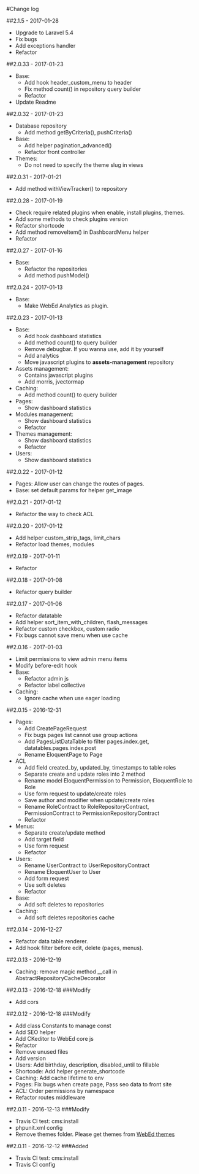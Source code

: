 #Change log

##2.1.5 - 2017-01-28
- Upgrade to Laravel 5.4
- Fix bugs
- Add exceptions handler
- Refactor

##2.0.33 - 2017-01-23
- Base:
    + Add hook header_custom_menu to header
    + Fix method count() in repository query builder
    + Refactor
- Update Readme

##2.0.32 - 2017-01-23
- Database repository
    + Add method getByCriteria(), pushCriteria()
- Base:
    + Add helper pagination_advanced()
    + Refactor front controller
- Themes:
    + Do not need to specify the theme slug in views

##2.0.31 - 2017-01-21
- Add method withViewTracker() to repository

##2.0.28 - 2017-01-19
- Check require related plugins when enable, install plugins, themes.
- Add some methods to check plugins version
- Refactor shortcode
- Add method removeItem() in DashboardMenu helper
- Refactor

##2.0.27 - 2017-01-16
- Base: 
    + Refactor the repositories
    + Add method pushModel()

##2.0.24 - 2017-01-13
- Base: 
    + Make WebEd Analytics as plugin.

##2.0.23 - 2017-01-13
- Base:
    + Add hook dashboard statistics
    + Add method count() to query builder
    + Remove debugbar. If you wanna use, add it by yourself
    + Add analytics
    + Move javascript plugins to **assets-management** repository
- Assets management:
    + Contains javascript plugins
    + Add morris, jvectormap
- Caching:
    + Add method count() to query builder
- Pages: 
    + Show dashboard statistics
- Modules management: 
    + Show dashboard statistics
    + Refactor
- Themes management: 
    + Show dashboard statistics
    + Refactor
- Users: 
    + Show dashboard statistics

##2.0.22 - 2017-01-12
- Pages: Allow user can change the routes of pages.
- Base: set default params for helper get_image

##2.0.21 - 2017-01-12
- Refactor the way to check ACL

##2.0.20 - 2017-01-12
- Add helper custom_strip_tags, limit_chars
- Refactor load themes, modules

##2.0.19 - 2017-01-11
- Refactor

##2.0.18 - 2017-01-08
- Refactor query builder

##2.0.17 - 2017-01-06
- Refactor datatable
- Add helper sort_item_with_children, flash_messages
- Refactor custom checkbox, custom radio
- Fix bugs cannot save menu when use cache

##2.0.16 - 2017-01-03
- Limit permissions to view admin menu items
- Modify before-edit hook
- Base:
    + Refactor admin js
    + Refactor label collective
- Caching:
    + Ignore cache when use eager loading

##2.0.15 - 2016-12-31
- Pages: 
    + Add CreatePageRequest
    + Fix bugs pages list cannot use group actions
    + Add PagesListDataTable to filter pages.index.get, datatables.pages.index.post
    + Rename EloquentPage to Page
- ACL
    + Add field created_by, updated_by, timestamps to table roles
    + Separate create and update roles into 2 method
    + Rename model EloquentPermission to Permission, EloquentRole to Role
    + Use form request to update/create roles
    + Save author and modifier when update/create roles
    + Rename RoleContract to RoleRepositoryContract, PermissionContract to PermissionRepositoryContract
    + Refactor
- Menus:
    + Separate create/update method      
    + Add target field
    + Use form request
    + Refactor
- Users:
    + Rename UserContract to UserRepositoryContract
    + Rename EloquentUser to User
    + Add form request
    + Use soft deletes
    + Refactor
- Base:
    + Add soft deletes to repositories
- Caching:
    + Add soft deletes repositories cache

##2.0.14 - 2016-12-27
- Refactor data table renderer.
- Add hook filter before edit, delete (pages, menus).

##2.0.13 - 2016-12-19
- Caching: remove magic method __call in AbstractRepositoryCacheDecorator

##2.0.13 - 2016-12-18
###Modify
- Add cors

##2.0.12 - 2016-12-18
###Modify
- Add class Constants to manage const
- Add SEO helper
- Add CKeditor to WebEd core js
- Refactor
- Remove unused files
- Add version
- Users: Add birthday, description, disabled_until to fillable
- Shortcode: Add helper generate_shortcode
- Caching: Add cache lifetime to env
- Pages: Fix bugs when create page, Pass seo data to front site
- ACL: Order permissions by namespace
- Refactor routes middleware


##2.0.11 - 2016-12-13
###Modify
- Travis CI test: cms:install
- phpunit.xml config
- Remove themes folder. Please get themes from [WebEd themes](https://github.com/webed-themes/readme)

##2.0.11 - 2016-12-12
###Added
- Travis CI test: cms:install
- Travis CI config
